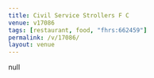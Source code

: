 ```yaml
---
title: Civil Service Strollers F C
venue: v17086
tags: [restaurant, food, "fhrs:662459"]
permalink: /v/17086/
layout: venue
---
```

null